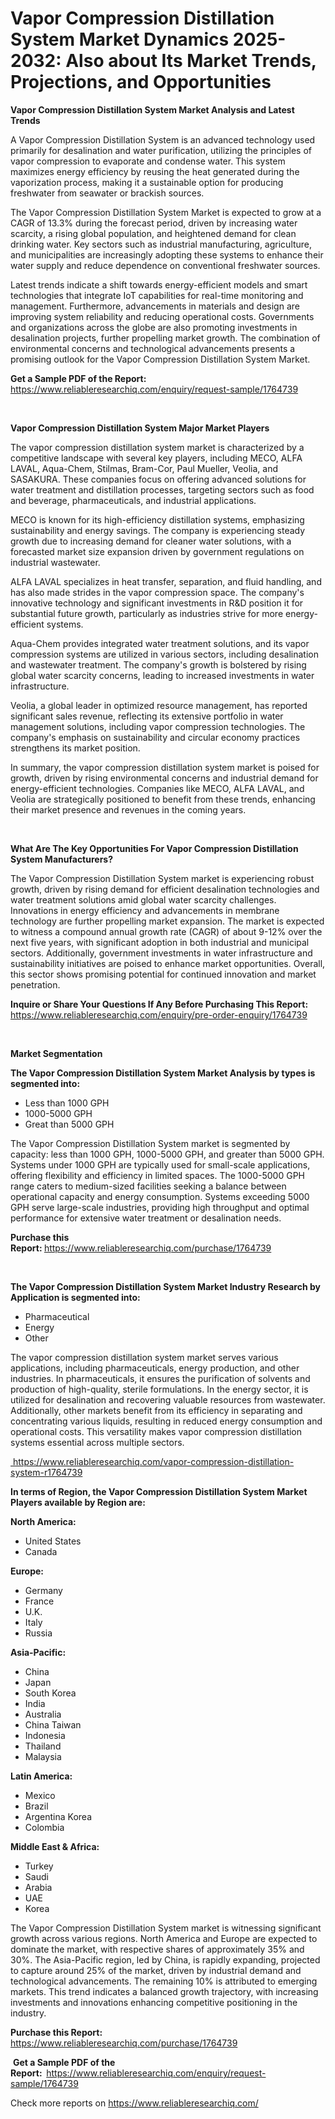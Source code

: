 <p><h1>Vapor Compression Distillation System Market Dynamics 2025-2032: Also about Its Market Trends, Projections, and Opportunities</h1></p><p><strong>Vapor Compression Distillation System Market Analysis and Latest Trends</strong></p>
<p><p>A Vapor Compression Distillation System is an advanced technology used primarily for desalination and water purification, utilizing the principles of vapor compression to evaporate and condense water. This system maximizes energy efficiency by reusing the heat generated during the vaporization process, making it a sustainable option for producing freshwater from seawater or brackish sources.</p><p>The Vapor Compression Distillation System Market is expected to grow at a CAGR of 13.3% during the forecast period, driven by increasing water scarcity, a rising global population, and heightened demand for clean drinking water. Key sectors such as industrial manufacturing, agriculture, and municipalities are increasingly adopting these systems to enhance their water supply and reduce dependence on conventional freshwater sources. </p><p>Latest trends indicate a shift towards energy-efficient models and smart technologies that integrate IoT capabilities for real-time monitoring and management. Furthermore, advancements in materials and design are improving system reliability and reducing operational costs. Governments and organizations across the globe are also promoting investments in desalination projects, further propelling market growth. The combination of environmental concerns and technological advancements presents a promising outlook for the Vapor Compression Distillation System Market.</p></p>
<p><strong>Get a Sample PDF of the Report:&nbsp;</strong> <a href="https://www.reliableresearchiq.com/enquiry/request-sample/1764739?utm_campaign=2117&utm_medium=2&utm_source=Github&utm_content=ia&utm_term=22022025&utm_id=vapor-compression-distillation-system">https://www.reliableresearchiq.com/enquiry/request-sample/1764739</a></p>
<p>&nbsp;</p>
<p><strong>Vapor Compression Distillation System Major Market Players</strong></p>
<p><p>The vapor compression distillation system market is characterized by a competitive landscape with several key players, including MECO, ALFA LAVAL, Aqua-Chem, Stilmas, Bram-Cor, Paul Mueller, Veolia, and SASAKURA. These companies focus on offering advanced solutions for water treatment and distillation processes, targeting sectors such as food and beverage, pharmaceuticals, and industrial applications.</p><p>MECO is known for its high-efficiency distillation systems, emphasizing sustainability and energy savings. The company is experiencing steady growth due to increasing demand for cleaner water solutions, with a forecasted market size expansion driven by government regulations on industrial wastewater.</p><p>ALFA LAVAL specializes in heat transfer, separation, and fluid handling, and has also made strides in the vapor compression space. The company's innovative technology and significant investments in R&D position it for substantial future growth, particularly as industries strive for more energy-efficient systems.</p><p>Aqua-Chem provides integrated water treatment solutions, and its vapor compression systems are utilized in various sectors, including desalination and wastewater treatment. The company's growth is bolstered by rising global water scarcity concerns, leading to increased investments in water infrastructure.</p><p>Veolia, a global leader in optimized resource management, has reported significant sales revenue, reflecting its extensive portfolio in water management solutions, including vapor compression technologies. The company's emphasis on sustainability and circular economy practices strengthens its market position.</p><p>In summary, the vapor compression distillation system market is poised for growth, driven by rising environmental concerns and industrial demand for energy-efficient technologies. Companies like MECO, ALFA LAVAL, and Veolia are strategically positioned to benefit from these trends, enhancing their market presence and revenues in the coming years.</p></p>
<p>&nbsp;</p>
<p><strong>What Are The Key Opportunities For Vapor Compression Distillation System Manufacturers?</strong></p>
<p><p>The Vapor Compression Distillation System market is experiencing robust growth, driven by rising demand for efficient desalination technologies and water treatment solutions amid global water scarcity challenges. Innovations in energy efficiency and advancements in membrane technology are further propelling market expansion. The market is expected to witness a compound annual growth rate (CAGR) of about 9-12% over the next five years, with significant adoption in both industrial and municipal sectors. Additionally, government investments in water infrastructure and sustainability initiatives are poised to enhance market opportunities. Overall, this sector shows promising potential for continued innovation and market penetration.</p></p>
<p><strong>Inquire or Share Your Questions If Any Before Purchasing This Report:</strong> <a href="https://www.reliableresearchiq.com/enquiry/pre-order-enquiry/1764739?utm_campaign=2117&utm_medium=2&utm_source=Github&utm_content=ia&utm_term=22022025&utm_id=vapor-compression-distillation-system">https://www.reliableresearchiq.com/enquiry/pre-order-enquiry/1764739</a></p>
<p>&nbsp;</p>
<p><strong>Market Segmentation</strong></p>
<p><strong>The Vapor Compression Distillation System Market Analysis by types is segmented into:</strong></p>
<p><ul><li>Less than 1000 GPH</li><li>1000-5000 GPH</li><li>Great than 5000 GPH</li></ul></p>
<p><p>The Vapor Compression Distillation System market is segmented by capacity: less than 1000 GPH, 1000-5000 GPH, and greater than 5000 GPH. Systems under 1000 GPH are typically used for small-scale applications, offering flexibility and efficiency in limited spaces. The 1000-5000 GPH range caters to medium-sized facilities seeking a balance between operational capacity and energy consumption. Systems exceeding 5000 GPH serve large-scale industries, providing high throughput and optimal performance for extensive water treatment or desalination needs.</p></p>
<p><strong>Purchase this Report:&nbsp;</strong><a href="https://www.reliableresearchiq.com/purchase/1764739?utm_campaign=2117&utm_medium=2&utm_source=Github&utm_content=ia&utm_term=22022025&utm_id=vapor-compression-distillation-system">https://www.reliableresearchiq.com/purchase/1764739</a></p>
<p>&nbsp;</p>
<p><strong>The Vapor Compression Distillation System Market Industry Research by Application is segmented into:</strong></p>
<p><ul><li>Pharmaceutical</li><li>Energy</li><li>Other</li></ul></p>
<p><p>The vapor compression distillation system market serves various applications, including pharmaceuticals, energy production, and other industries. In pharmaceuticals, it ensures the purification of solvents and production of high-quality, sterile formulations. In the energy sector, it is utilized for desalination and recovering valuable resources from wastewater. Additionally, other markets benefit from its efficiency in separating and concentrating various liquids, resulting in reduced energy consumption and operational costs. This versatility makes vapor compression distillation systems essential across multiple sectors.</p></p>
<p><a href="https://www.reliableresearchiq.com/vapor-compression-distillation-system-r1764739?utm_campaign=2117&utm_medium=2&utm_source=Github&utm_content=ia&utm_term=22022025&utm_id=vapor-compression-distillation-system">&nbsp;https://www.reliableresearchiq.com/vapor-compression-distillation-system-r1764739</a></p>
<p><strong>In terms of Region, the Vapor Compression Distillation System Market Players available by Region are:</strong></p>
<p>
    <p> <strong> North America: </strong>
        <ul>
            <li>United States</li>
            <li>Canada</li>
        </ul>
        </p> 
    <p> <strong> Europe: </strong>
        <ul>
            <li>Germany</li>
            <li>France</li>
            <li>U.K.</li>
            <li>Italy</li>
            <li>Russia</li>
        </ul>
        </p> 
    <p> <strong> Asia-Pacific: </strong>
        <ul>
            <li>China</li>
            <li>Japan</li>
            <li>South Korea</li>
            <li>India</li>
            <li>Australia</li>
            <li>China Taiwan</li>
            <li>Indonesia</li>
            <li>Thailand</li>
            <li>Malaysia</li>
        </ul>
        </p> 
    <p> <strong> Latin America: </strong>
        <ul>
            <li>Mexico</li>
            <li>Brazil</li>
            <li>Argentina Korea</li>
            <li>Colombia</li>
        </ul>
        </p> 
    <p> <strong> Middle East & Africa: </strong>
        <ul>
            <li>Turkey</li>
            <li>Saudi</li>
            <li>Arabia</li>
            <li>UAE</li>
            <li>Korea</li>
        </ul>
    </p>
    </p>
<p><p>The Vapor Compression Distillation System market is witnessing significant growth across various regions. North America and Europe are expected to dominate the market, with respective shares of approximately 35% and 30%. The Asia-Pacific region, led by China, is rapidly expanding, projected to capture around 25% of the market, driven by industrial demand and technological advancements. The remaining 10% is attributed to emerging markets. This trend indicates a balanced growth trajectory, with increasing investments and innovations enhancing competitive positioning in the industry.</p></p>
<p><strong>Purchase this Report: </strong><a href="https://www.reliableresearchiq.com/purchase/1764739?utm_campaign=2117&utm_medium=2&utm_source=Github&utm_content=ia&utm_term=22022025&utm_id=vapor-compression-distillation-system">https://www.reliableresearchiq.com/purchase/1764739</a></p>
<p>&nbsp;<strong>Get a Sample PDF of the Report:&nbsp;&nbsp;</strong><a href="https://www.reliableresearchiq.com/enquiry/request-sample/1764739?utm_campaign=2117&utm_medium=2&utm_source=Github&utm_content=ia&utm_term=22022025&utm_id=vapor-compression-distillation-system">https://www.reliableresearchiq.com/enquiry/request-sample/1764739</a></p>
<p><strong></strong></p>
<p>Check more reports on <a href="https://www.reliableresearchiq.com/?utm_campaign=2117&utm_medium=2&utm_source=Github&utm_content=ia&utm_term=22022025&utm_id=vapor-compression-distillation-system">https://www.reliableresearchiq.com/</a></p>